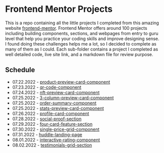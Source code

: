 # Frontend Mentor Projects

This is a repo containing all the little projects I completed from this amazing website [frontend-mentor](https://www.frontendmentor.io/home). Frontend Mentor offers around 100 projects including building components, sections, and webpages from entry to guru level that help you practice your coding skills and improve designing sense. I found doing these challenges helps me a lot, so I decided to complete as many of them as I could. Each sub-folder contains a project I completed as well detailed code, live site link, and a markdown file for review purpose.

## Schedule

- 07.22.2022 - [product-preview-card-component](/product-preview-card-component-main/)
- 07.23.2022 - [qr-code-component](/qr-code-component-main/)
- 07.24.2022 - [nft-preview-card-component](/nft-preview-card-component-main/)
- 07.25.2022 - [3-column-preview-card-component](/3-column-preview-card-component-main/)
- 07.25.2022 - [order-summary-component](/order-summary-component-main/)
- 07.25.2022 - [stats-preview-card-component](/stats-preview-card-component-main/)
- 07.26.2022 - [profile-card-component](/profile-card-component-main/)
- 07.28.2022 - [social-proof-section](/social-proof-section-master/)
- 07.29.2022 - [four-card-feature-section](/four-card-feature-section-master/)
- 07.30.2022 - [single-price-grid-component](/single-price-grid-component-master/)
- 07.31.2022 - [huddle-landing-page](/huddle-landing-page-with-single-introductory-section-master/)
- 08.01.2022 - [interactive-rating-component](/interactive-rating-component-main/)
- 08.02.2022 - [testimonials-grid-section](/testimonials-grid-section-main/)
